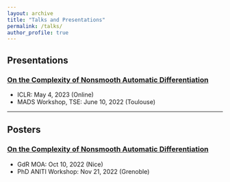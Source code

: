 ```yaml
---
layout: archive
title: "Talks and Presentations"
permalink: /talks/
author_profile: true
---
```


## Presentations

### [On the Complexity of Nonsmooth Automatic Differentiation](https://github.com/ryanboustany/ryanboustany.github.io/blob/c9e3be326be872d331b0febcbca6a24714c33160/files/Support_presentation_ICLR_2023.pdf)
- ICLR: May 4, 2023 (Online)
- MADS Workshop, TSE: June 10, 2022 (Toulouse)

---

## Posters

### [On the Complexity of Nonsmooth Automatic Differentiation](https://github.com/ryanboustany/ryanboustany.github.io/files/Poster_nonsmooth_AD.pdf)
- GdR MOA: Oct 10, 2022 (Nice)
- PhD ANITI Workshop: Nov 21, 2022 (Grenoble)
